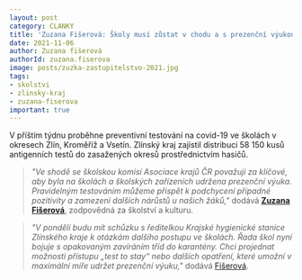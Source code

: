 ```yaml
---
layout: post
category: CLANKY
title: 'Zuzana Fišerová: Školy musí zůstat v chodu a s prezenční výukou. Kraj zajistil distribuci antigenních testů pro školy'
date: 2021-11-06
author: Zuzana fišerová
authorId: zuzana.fiserova
image: posts/zuzka-zastupitelstvo-2021.jpg
tags: 
- skolstvi
- zlinsky-kraj
- zuzana-fiserova
important: true
---
```


V příštím týdnu proběhne preventivní testování na covid-19 ve školách v okresech Zlín, Kroměříž a Vsetín. Zlínský kraj zajistil distribuci 58 150 kusů antigenních testů do zasažených okresů prostřednictvím hasičů.

> *"Ve shodě se školskou komisí Asociace krajů ČR považuji za klíčové, aby byla na školách a školských zařízeních udržena prezenční výuka. Pravidelným testováním můžeme přispět k podchycení případné pozitivity a zamezení dalších nárůstů u našich žáků,"* dodává **[Zuzana Fišerová](https://zlinsky.pirati.cz/lide/zuzana-fiserova/)**, zodpovědná za školství a kulturu.
> 

>  *"V pondělí budu mít schůzku s ředitelkou Krajské hygienické stanice Zlínského kraje k otázkám dalšího postupu ve školách. Řada škol nyní bojuje s opakovaným zavíráním tříd do karantény. Chci projednat možnosti přístupu „test to stay“ nebo dalších opatření, které umožní v maximální míře udržet prezenční výuku,"* dodává [Fišerová](https://zlinsky.pirati.cz/lide/zuzana-fiserova/).
> 
